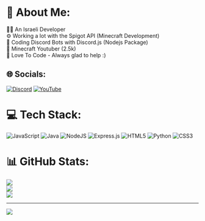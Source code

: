 # 💫 About Me:
🧑‍💻 An Israeli Developer<br>⚙️ Working a lot with the Spigot API (Minecraft Development)<br>🤖 Coding Discord Bots with Discord.js (Nodejs Package)<br>🔴 Minecraft Youtuber (2.5k)<br>💖 Love To Code - Always glad to help :)


## 🌐 Socials:
[![Discord](https://img.shields.io/badge/Discord-%237289DA.svg?logo=discord&logoColor=white)](htttps://discord.gg/ssGYFRxzRc) [![YouTube](https://img.shields.io/badge/YouTube-%23FF0000.svg?logo=YouTube&logoColor=white)](https://youtube.com/c/Strike13) 

# 💻 Tech Stack:
![JavaScript](https://img.shields.io/badge/javascript-%23323330.svg?style=for-the-badge&logo=javascript&logoColor=%23F7DF1E) ![Java](https://img.shields.io/badge/java-%23ED8B00.svg?style=for-the-badge&logo=java&logoColor=white) ![NodeJS](https://img.shields.io/badge/node.js-6DA55F?style=for-the-badge&logo=node.js&logoColor=white) ![Express.js](https://img.shields.io/badge/express.js-%23404d59.svg?style=for-the-badge&logo=express&logoColor=%2361DAFB) ![HTML5](https://img.shields.io/badge/html5-%23E34F26.svg?style=for-the-badge&logo=html5&logoColor=white) ![Python](https://img.shields.io/badge/python-3670A0?style=for-the-badge&logo=python&logoColor=ffdd54) ![CSS3](https://img.shields.io/badge/css3-%231572B6.svg?style=for-the-badge&logo=css3&logoColor=white)
# 📊 GitHub Stats:
![](https://github-readme-stats.vercel.app/api?username=Strike24&theme=dark&hide_border=true&include_all_commits=false&count_private=true)<br/>
![](https://github-readme-streak-stats.herokuapp.com/?user=Strike24&theme=dark&hide_border=true)<br/>
![](https://github-readme-stats.vercel.app/api/top-langs/?username=Strike24&theme=dark&hide_border=true&include_all_commits=false&count_private=true&layout=compact)

---
[![](https://visitcount.itsvg.in/api?id=Strike24&icon=2&color=0)](https://visitcount.itsvg.in)
